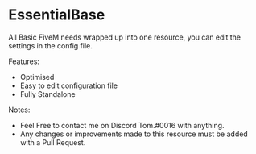 # EssentialBase
All Basic FiveM needs wrapped up into one resource, you can edit the settings in the config file.

Features:
- Optimised
- Easy to edit configuration file
- Fully Standalone

Notes:
- Feel Free to contact me on Discord Tom.#0016 with anything.
- Any changes or improvements made to this resource must be added with a Pull Request.


